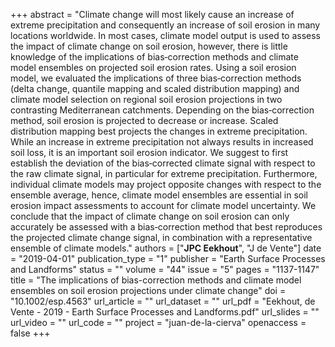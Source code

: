 +++
abstract = "Climate change will most likely cause an increase of extreme precipitation and consequently an increase of soil erosion in many locations worldwide. In most cases, climate model output is used to assess the impact of climate change on soil erosion, however, there is little knowledge of the implications of bias‐correction methods and climate model ensembles on projected soil erosion rates. Using a soil erosion model, we evaluated the implications of three bias‐correction methods (delta change, quantile mapping and scaled distribution mapping) and climate model selection on regional soil erosion projections in two contrasting Mediterranean catchments. Depending on the bias‐correction method, soil erosion is projected to decrease or increase. Scaled distribution mapping best projects the changes in extreme precipitation. While an increase in extreme precipitation not always results in increased soil loss, it is an important soil erosion indicator. We suggest to first establish the deviation of the bias‐corrected climate signal with respect to the raw climate signal, in particular for extreme precipitation. Furthermore, individual climate models may project opposite changes with respect to the ensemble average, hence, climate model ensembles are essential in soil erosion impact assessments to account for climate model uncertainty. We conclude that the impact of climate change on soil erosion can only accurately be assessed with a bias‐correction method that best reproduces the projected climate change signal, in combination with a representative ensemble of climate models."
authors = ["**JPC Eekhout**", "J de Vente"]
date = "2019-04-01"
publication_type = "1"
publisher = "Earth Surface Processes and Landforms"
status = ""
volume = "44"
issue = "5"
pages = "1137-1147"
title = "The implications of bias-correction methods and climate model ensembles on soil erosion projections under climate change"
doi = "10.1002/esp.4563"
url_article = ""
url_dataset = ""
url_pdf = "Eekhout, de Vente - 2019 - Earth Surface Processes and Landforms.pdf"
url_slides = ""
url_video = ""
url_code = ""
project = "juan-de-la-cierva"
openaccess = false
+++